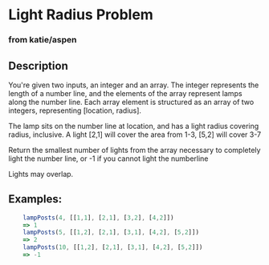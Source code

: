 # Light Radius Problem

### from katie/aspen

## Description

You're given two inputs, an integer and an array. 
The integer represents the length of a number line, and the elements of the array represent lamps along the number line. Each array element is structured as an array of two integers, representing [location, radius]. 

The lamp sits on the number line at location, and has a light radius covering radius, inclusive. A light [2,1] will cover the area from 1-3, [5,2] will cover 3-7

Return the smallest number of lights from the array necessary to completely light the number line, or -1 if you cannot light the numberline

Lights may overlap.

## Examples:

```javascript
    lampPosts(4, [[1,1], [2,1], [3,2], [4,2]])
    => 1
    lampPosts(5, [[1,2], [2,1], [3,1], [4,2], [5,2]])
    => 2
    lampPosts(10, [[1,2], [2,1], [3,1], [4,2], [5,2]])
    => -1
```
